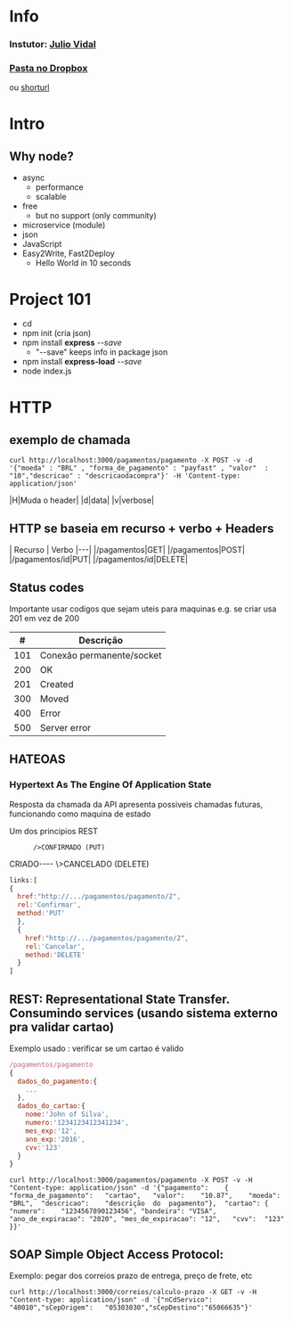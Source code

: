 # Info

### Instutor: [Julio Vidal](mailto:julio.vidal@caelum.com.br)  
### [Pasta no Dropbox](https://www.dropbox.com/sh/2ip5h22v189fpbt/AACe5m612dMYj_yrQVsVaIOka)
ou [shorturl](http://bit.ly/node-avancado-itau)

# Intro

## Why node?

- async
  - performance
  - scalable
- free
  - but no support (only community)
- microservice (module)
- json
- JavaScript
- Easy2Write, Fast2Deploy
  - Hello World in 10 seconds

# Project 101

- cd _<project folder>_
- npm init (cria json)
- npm install **express** _--save_
  - "--save" keeps info in package json
- npm install **express-load** _--save_
- node index.js

# HTTP

## exemplo de chamada


    curl http://localhost:3000/pagamentos/pagamento -X POST -v -d '{"moeda" : "BRL" , "forma_de_pagamento" : "payfast" , "valor"  : "10","descricao" : "descricaodacompra"}' -H 'Content-type: application/json'

|H|Muda o header|
|d|data|
|v|verbose|

## HTTP se baseia em recurso + verbo + Headers

| Recurso | Verbo
|---|
|/pagamentos|GET|
|/pagamentos|POST|
|/pagamentos/id|PUT|
|/pagamentos/id|DELETE|

## Status codes

Importante usar codigos que sejam uteis para maquinas
e.g. se criar usa 201 em vez de 200

|#|Descrição|
|-|-|
|101|Conexão permanente/socket|
|200|OK|
|201|Created|
|300|Moved|
|400|Error|
|500|Server error|

## HATEOAS
### Hypertext As The Engine Of Application State

Resposta da chamada da API apresenta possiveis chamadas futuras,
funcionando como maquina de estado

Um dos principios REST

          />CONFIRMADO (PUT)
CRIADO----
          \\>CANCELADO (DELETE)

```JavaScript
links:[
{
  href:"http://.../pagamentos/pagamento/2",
  rel:'Confirmar',
  method:'PUT'
  },
  {
    href:"http://.../pagamentos/pagamento/2",
    rel:'Cancelar',
    method:'DELETE'
  }
]
```

##  REST:  Representational State Transfer. Consumindo services (usando sistema externo pra validar cartao)

Exemplo usado : verificar se um cartao é valido

```JavaScript
/pagamentos/pagamento
{
  dados_do_pagamento:{
    ...
  },
  dados_do_cartao:{
    nome:'John of Silva',
    numero:'1234123412341234',
    mes_exp:'12',
    ano_exp:'2016',
    cvv:'123'
  }
}
```

    curl http://localhost:3000/pagamentos/pagamento -X POST -v -H "Content-type: application/json" -d '{"pagamento":	{	"forma_de_pagamento":	"cartao",	"valor":	"10.87",	"moeda":	"BRL",	"descricao":	"descrição	do	pagamento"},  "cartao":	{  "numero":	"1234567890123456",	"bandeira":	"VISA",	"ano_de_expiracao":	"2020",	"mes_de_expiracao":	"12",	"cvv":	"123"	}}'


## SOAP Simple Object Access Protocol:

Exemplo: pegar dos correios prazo de entrega, preço de frete, etc

    curl http://localhost:3000/correios/calculo-prazo -X GET -v -H "Content-type: application/json" -d '{"nCdServico":	"40010","sCepOrigem":	"05303030","sCepDestino":"65066635"}'
